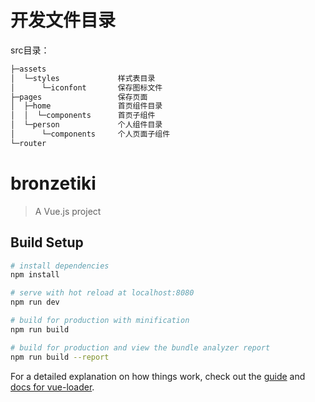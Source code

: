 # 开发文件目录

src目录：

``` bash
├─assets
│  └─styles             样式表目录
│      └─iconfont       保存图标文件
├─pages                 保存页面
│  ├─home               首页组件目录
│  │  └─components      首页子组件
│  └─person             个人组件目录
│      └─components     个人页面子组件
└─router
```

# bronzetiki

> A Vue.js project

## Build Setup

``` bash
# install dependencies
npm install

# serve with hot reload at localhost:8080
npm run dev

# build for production with minification
npm run build

# build for production and view the bundle analyzer report
npm run build --report
```

For a detailed explanation on how things work, check out the [guide](http://vuejs-templates.github.io/webpack/) and [docs for vue-loader](http://vuejs.github.io/vue-loader).
